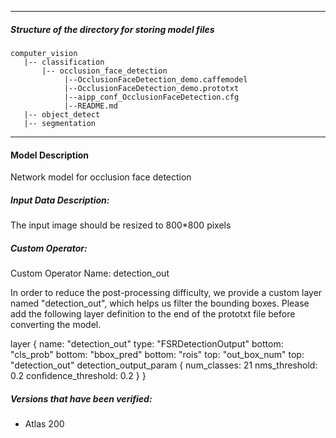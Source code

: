 *******************************************************************************
##### Structure of the directory for storing model files
```
computer_vision
   |-- classification
       |-- occlusion_face_detection
            |--OcclusionFaceDetection_demo.caffemodel
            |--OcclusionFaceDetection_demo.prototxt
			|--aipp_conf_OcclusionFaceDetection.cfg
			|--README.md
   |-- object_detect
   |-- segmentation
```
*******************************************************************************

#### Model Description

Network model for occlusion face detection

##### Input Data Description:

The input image should be resized to 800*800 pixels

##### Custom Operator:

Custom Operator Name: detection_out

In order to reduce the post-processing difficulty, we provide a custom layer named "detection_out",
which helps us filter the bounding boxes.
Please add the following layer definition to the end of the prototxt file before converting the model.

layer {
  name: "detection_out"
  type: "FSRDetectionOutput"
  bottom: "cls_prob"
  bottom: "bbox_pred"
  bottom: "rois"
  top: "out_box_num"
  top: "detection_out"
  detection_output_param {
    num_classes: 21
    nms_threshold: 0.2
    confidence_threshold: 0.2
  }
}

##### Versions that have been verified:

- Atlas 200
